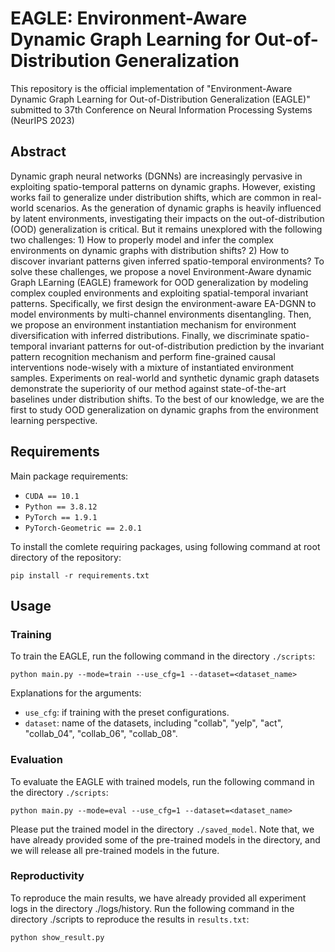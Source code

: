 # EAGLE: Environment-Aware Dynamic Graph Learning for Out-of-Distribution Generalization

This repository is the official implementation of "Environment-Aware Dynamic Graph Learning for Out-of-Distribution Generalization (EAGLE)" submitted to 37th Conference on Neural Information Processing Systems (NeurIPS 2023)

## Abstract

Dynamic graph neural networks (DGNNs) are increasingly pervasive in exploiting spatio-temporal patterns on dynamic graphs. However, existing works fail to generalize under distribution shifts, which are common in real-world scenarios. As the generation of dynamic graphs is heavily influenced by latent environments, investigating their impacts on the out-of-distribution (OOD) generalization is critical. But it remains unexplored with the following two challenges: 1) How to properly model and infer the complex environments on dynamic graphs with distribution shifts? 2) How to discover invariant patterns given inferred spatio-temporal environments? To solve these challenges, we propose a novel Environment-Aware dynamic Graph LEarning (EAGLE) framework for OOD generalization by modeling complex coupled environments and exploiting spatial-temporal invariant patterns. Specifically, we first design the environment-aware EA-DGNN to model environments by multi-channel environments disentangling. Then, we propose an environment instantiation mechanism for environment diversification with inferred distributions. Finally, we discriminate spatio-temporal invariant patterns for out-of-distribution prediction by the invariant pattern recognition mechanism and perform fine-grained causal interventions node-wisely with a mixture of instantiated environment samples. Experiments on real-world and synthetic dynamic graph datasets demonstrate the superiority of our method against state-of-the-art baselines under distribution shifts. To the best of our knowledge, we are the first to study OOD generalization on dynamic graphs from the environment learning perspective.

## Requirements

Main package requirements:

- `CUDA == 10.1`
- `Python == 3.8.12`
- `PyTorch == 1.9.1`
- `PyTorch-Geometric == 2.0.1`

To install the comlete requiring packages, using following command at root directory of the repository:

```setup
pip install -r requirements.txt
```



## Usage

### Training

To train the EAGLE, run the following command in the directory `./scripts`:

```train
python main.py --mode=train --use_cfg=1 --dataset=<dataset_name>
```
Explanations for the arguments:

- `use_cfg`: if training with the preset configurations.
- `dataset`: name of the datasets, including "collab", "yelp", "act", "collab_04", "collab_06", "collab_08".


### Evaluation

To evaluate the EAGLE with trained models, run the following command in the directory `./scripts`:

```eval
python main.py --mode=eval --use_cfg=1 --dataset=<dataset_name>
```

Please put the trained model in the directory `./saved_model`. Note that, we have already provided some of the pre-trained models in the directory, and we will release all pre-trained models in the future.

### Reproductivity

To reproduce the main results, we have already provided all experiment logs in the directory ./logs/history. Run the following command in the directory ./scripts to reproduce the results in `results.txt`:

```
python show_result.py
```
